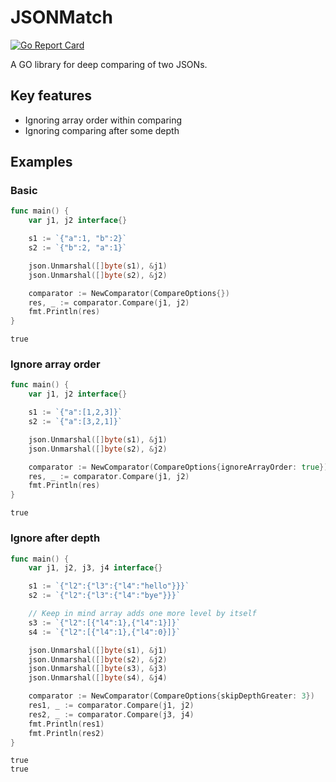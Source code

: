 # JSONMatch

[![Go Report Card](https://goreportcard.com/badge/github.com/overdone/jsonmatch)](https://goreportcard.com/report/github.com/overdone/jsonmatch)

A GO library for deep comparing of two JSONs.

## Key features
- Ignoring array order within comparing
- Ignoring comparing after some depth

## Examples
### Basic
```go
func main() {
	var j1, j2 interface{}

	s1 := `{"a":1, "b":2}`
	s2 := `{"b":2, "a":1}`

	json.Unmarshal([]byte(s1), &j1)
	json.Unmarshal([]byte(s2), &j2)

	comparator := NewComparator(CompareOptions{})
	res, _ := comparator.Compare(j1, j2)
	fmt.Println(res)
}
```
```
true
```

### Ignore array order

```go
func main() {
	var j1, j2 interface{}

	s1 := `{"a":[1,2,3]}`
	s2 := `{"a":[3,2,1]}`

	json.Unmarshal([]byte(s1), &j1)
	json.Unmarshal([]byte(s2), &j2)

	comparator := NewComparator(CompareOptions{ignoreArrayOrder: true})
	res, _ := comparator.Compare(j1, j2)
	fmt.Println(res)
}
```
```
true
```

### Ignore after depth
```go
func main() {
	var j1, j2, j3, j4 interface{}

	s1 := `{"l2":{"l3":{"l4":"hello"}}}`
	s2 := `{"l2":{"l3":{"l4":"bye"}}}`

	// Keep in mind array adds one more level by itself
	s3 := `{"l2":[{"l4":1},{"l4":1}]}`
	s4 := `{"l2":[{"l4":1},{"l4":0}]}`

	json.Unmarshal([]byte(s1), &j1)
	json.Unmarshal([]byte(s2), &j2)
	json.Unmarshal([]byte(s3), &j3)
	json.Unmarshal([]byte(s4), &j4)

	comparator := NewComparator(CompareOptions{skipDepthGreater: 3})
	res1, _ := comparator.Compare(j1, j2)
	res2, _ := comparator.Compare(j3, j4)
	fmt.Println(res1)
	fmt.Println(res2)
}
```
```
true
true
```
